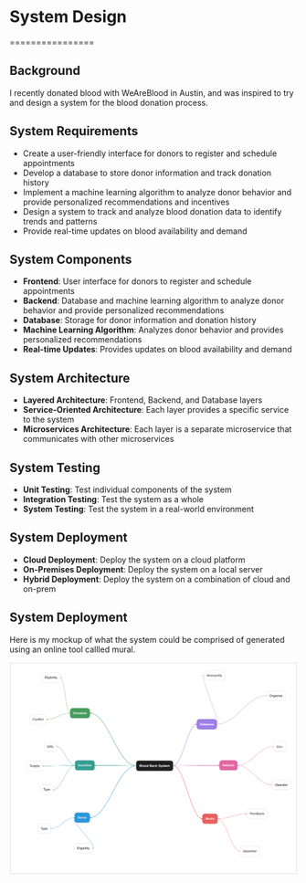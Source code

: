 # System Design
================

**Background**
------------

I recently donated blood with WeAreBlood in Austin, and was inspired to try and design a system for the blood donation process.

**System Requirements**
----------------------

* Create a user-friendly interface for donors to register and schedule appointments
* Develop a database to store donor information and track donation history
* Implement a machine learning algorithm to analyze donor behavior and provide personalized recommendations and incentives
* Design a system to track and analyze blood donation data to identify trends and patterns
* Provide real-time updates on blood availability and demand

**System Components**
--------------------

* **Frontend**: User interface for donors to register and schedule appointments
* **Backend**: Database and machine learning algorithm to analyze donor behavior and provide personalized recommendations
* **Database**: Storage for donor information and donation history
* **Machine Learning Algorithm**: Analyzes donor behavior and provides personalized recommendations
* **Real-time Updates**: Provides updates on blood availability and demand

**System Architecture**
----------------------

* **Layered Architecture**: Frontend, Backend, and Database layers
* **Service-Oriented Architecture**: Each layer provides a specific service to the system
* **Microservices Architecture**: Each layer is a separate microservice that communicates with other microservices

**System Testing**
-----------------

* **Unit Testing**: Test individual components of the system
* **Integration Testing**: Test the system as a whole
* **System Testing**: Test the system in a real-world environment

**System Deployment**
--------------------

* **Cloud Deployment**: Deploy the system on a cloud platform
* **On-Premises Deployment**: Deploy the system on a local server
* **Hybrid Deployment**: Deploy the system on a combination of cloud and on-prem

**System Deployment**
--------------------

Here is my mockup of what the system could be comprised of generated using an online tool callled mural.

![mind map](mind-map.png "data")

